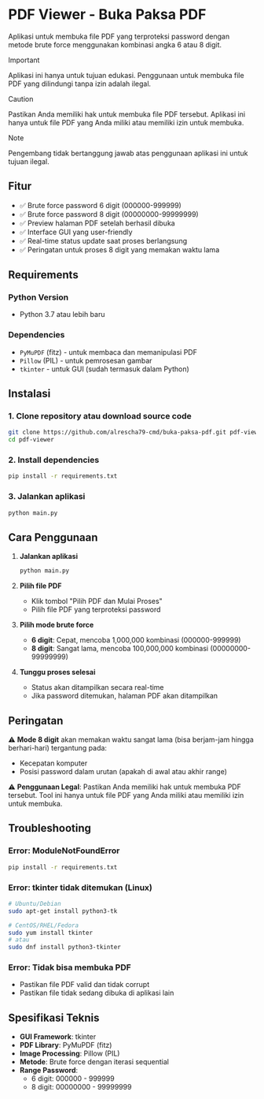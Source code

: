# PDF Viewer - Buka Paksa PDF

Aplikasi untuk membuka file PDF yang terproteksi password dengan metode brute force menggunakan kombinasi angka 6 atau 8 digit.

> [!IMPORTANT]  
> Aplikasi ini hanya untuk tujuan edukasi. Penggunaan untuk membuka file PDF yang dilindungi tanpa izin adalah ilegal.

> [!CAUTION]
> Pastikan Anda memiliki hak untuk membuka file PDF tersebut. Aplikasi ini hanya untuk file PDF yang Anda miliki atau memiliki izin untuk membuka.

> [!NOTE]  
> Pengembang tidak bertanggung jawab atas penggunaan aplikasi ini untuk tujuan ilegal.

## Fitur

- ✅ Brute force password 6 digit (000000-999999)
- ✅ Brute force password 8 digit (00000000-99999999)
- ✅ Preview halaman PDF setelah berhasil dibuka
- ✅ Interface GUI yang user-friendly
- ✅ Real-time status update saat proses berlangsung
- ✅ Peringatan untuk proses 8 digit yang memakan waktu lama

## Requirements

### Python Version

- Python 3.7 atau lebih baru

### Dependencies

- `PyMuPDF` (fitz) - untuk membaca dan memanipulasi PDF
- `Pillow` (PIL) - untuk pemrosesan gambar
- `tkinter` - untuk GUI (sudah termasuk dalam Python)

## Instalasi

### 1. Clone repository atau download source code

```bash
git clone https://github.com/alrescha79-cmd/buka-paksa-pdf.git pdf-viewer
cd pdf-viewer
```

### 2. Install dependencies

```bash
pip install -r requirements.txt
```

### 3. Jalankan aplikasi

```bash
python main.py
```

## Cara Penggunaan

1. **Jalankan aplikasi**

   ```bash
   python main.py
   ```

2. **Pilih file PDF**
   - Klik tombol "Pilih PDF dan Mulai Proses"
   - Pilih file PDF yang terproteksi password

3. **Pilih mode brute force**
   - **6 digit**: Cepat, mencoba 1,000,000 kombinasi (000000-999999)
   - **8 digit**: Sangat lama, mencoba 100,000,000 kombinasi (00000000-99999999)

4. **Tunggu proses selesai**
   - Status akan ditampilkan secara real-time
   - Jika password ditemukan, halaman PDF akan ditampilkan

## Peringatan

⚠️ **Mode 8 digit** akan memakan waktu sangat lama (bisa berjam-jam hingga berhari-hari) tergantung pada:

- Kecepatan komputer
- Posisi password dalam urutan (apakah di awal atau akhir range)

⚠️ **Penggunaan Legal**: Pastikan Anda memiliki hak untuk membuka PDF tersebut. Tool ini hanya untuk file PDF yang Anda miliki atau memiliki izin untuk membuka.

## Troubleshooting

### Error: ModuleNotFoundError

```bash
pip install -r requirements.txt
```

### Error: tkinter tidak ditemukan (Linux)

```bash
# Ubuntu/Debian
sudo apt-get install python3-tk

# CentOS/RHEL/Fedora
sudo yum install tkinter
# atau
sudo dnf install python3-tkinter
```

### Error: Tidak bisa membuka PDF

- Pastikan file PDF valid dan tidak corrupt
- Pastikan file tidak sedang dibuka di aplikasi lain

## Spesifikasi Teknis

- **GUI Framework**: tkinter
- **PDF Library**: PyMuPDF (fitz)
- **Image Processing**: Pillow (PIL)
- **Metode**: Brute force dengan iterasi sequential
- **Range Password**:
  - 6 digit: 000000 - 999999
  - 8 digit: 00000000 - 99999999
